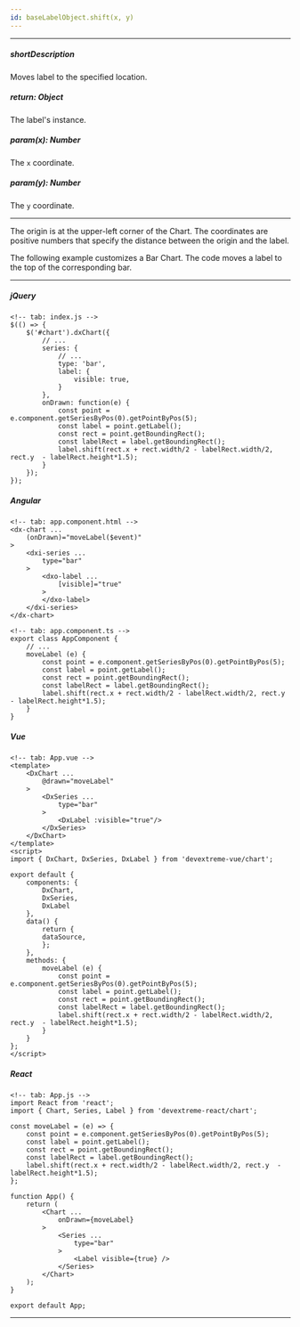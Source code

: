 ```yaml
---
id: baseLabelObject.shift(x, y)
---
```

---
##### shortDescription
Moves label to the specified location.

##### return: Object
The label's instance.

##### param(x): Number
The `x` coordinate.

##### param(y): Number
The `y` coordinate.

---
The origin is at the upper-left corner of the Chart. The coordinates are positive numbers that specify the distance between the origin and the label.

The following example customizes a Bar Chart. The code moves a label to the top of the corresponding bar. 

---
##### jQuery

    <!-- tab: index.js -->
    $(() => {
        $('#chart').dxChart({
            // ...
            series: {
                // ...
                type: 'bar',
                label: {
                    visible: true,
                }
            },
            onDrawn: function(e) {
                const point = e.component.getSeriesByPos(0).getPointByPos(5);
                const label = point.getLabel();
                const rect = point.getBoundingRect();
                const labelRect = label.getBoundingRect();
                label.shift(rect.x + rect.width/2 - labelRect.width/2, rect.y  - labelRect.height*1.5);  
            }
        });
    });

##### Angular

    <!-- tab: app.component.html -->
    <dx-chart ...
        (onDrawn)="moveLabel($event)" 
    >
        <dxi-series ...
            type="bar"
        >
            <dxo-label ... 
                [visible]="true" 
            >
            </dxo-label>
        </dxi-series>
    </dx-chart>

    <!-- tab: app.component.ts -->
    export class AppComponent {
        // ...
        moveLabel (e) {
            const point = e.component.getSeriesByPos(0).getPointByPos(5);
            const label = point.getLabel();
            const rect = point.getBoundingRect();
            const labelRect = label.getBoundingRect();
            label.shift(rect.x + rect.width/2 - labelRect.width/2, rect.y  - labelRect.height*1.5); 
        }
    }

##### Vue

    <!-- tab: App.vue -->
    <template>
        <DxChart ...
            @drawn="moveLabel"
        >
            <DxSeries ...
                type="bar"
            >
                <DxLabel :visible="true"/>
            </DxSeries>
        </DxChart>
    </template>
    <script>
    import { DxChart, DxSeries, DxLabel } from 'devextreme-vue/chart';

    export default {
        components: {
            DxChart,
            DxSeries,
            DxLabel
        },
        data() {
            return {
            dataSource,
            };
        },
        methods: {
            moveLabel (e) {
                const point = e.component.getSeriesByPos(0).getPointByPos(5);
                const label = point.getLabel();
                const rect = point.getBoundingRect();
                const labelRect = label.getBoundingRect();
                label.shift(rect.x + rect.width/2 - labelRect.width/2, rect.y  - labelRect.height*1.5); 
            }
        }
    };
    </script>

##### React

    <!-- tab: App.js -->
    import React from 'react';
    import { Chart, Series, Label } from 'devextreme-react/chart';

    const moveLabel = (e) => {
        const point = e.component.getSeriesByPos(0).getPointByPos(5);
        const label = point.getLabel();
        const rect = point.getBoundingRect();
        const labelRect = label.getBoundingRect();
        label.shift(rect.x + rect.width/2 - labelRect.width/2, rect.y  - labelRect.height*1.5); 
    };

    function App() {
        return (
            <Chart ... 
                onDrawn={moveLabel}
            >
                <Series ...
                    type="bar"
                >
                    <Label visible={true} />
                </Series>
            </Chart>
        );
    }

    export default App;

---